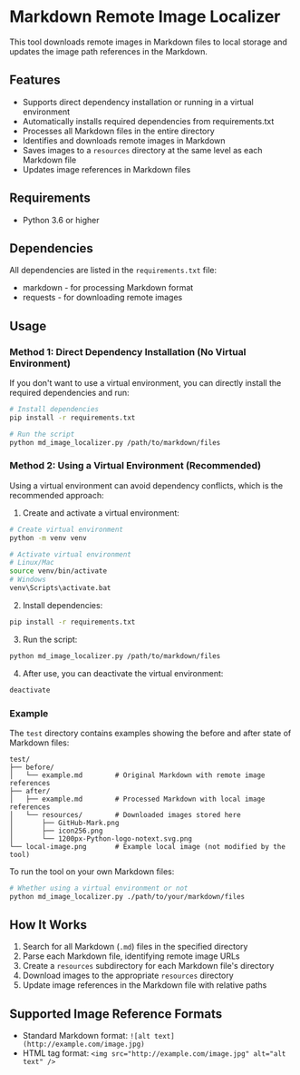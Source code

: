 # Markdown Remote Image Localizer

This tool downloads remote images in Markdown files to local storage and updates the image path references in the Markdown.

## Features

- Supports direct dependency installation or running in a virtual environment
- Automatically installs required dependencies from requirements.txt
- Processes all Markdown files in the entire directory
- Identifies and downloads remote images in Markdown
- Saves images to a `resources` directory at the same level as each Markdown file
- Updates image references in Markdown files

## Requirements

- Python 3.6 or higher

## Dependencies

All dependencies are listed in the `requirements.txt` file:
- markdown - for processing Markdown format
- requests - for downloading remote images

## Usage

### Method 1: Direct Dependency Installation (No Virtual Environment)

If you don't want to use a virtual environment, you can directly install the required dependencies and run:

```bash
# Install dependencies
pip install -r requirements.txt

# Run the script
python md_image_localizer.py /path/to/markdown/files
```

### Method 2: Using a Virtual Environment (Recommended)

Using a virtual environment can avoid dependency conflicts, which is the recommended approach:

1. Create and activate a virtual environment:

```bash
# Create virtual environment
python -m venv venv

# Activate virtual environment
# Linux/Mac
source venv/bin/activate
# Windows
venv\Scripts\activate.bat
```

2. Install dependencies:

```bash
pip install -r requirements.txt
```

3. Run the script:

```bash
python md_image_localizer.py /path/to/markdown/files
```

4. After use, you can deactivate the virtual environment:

```bash
deactivate
```

### Example

The `test` directory contains examples showing the before and after state of Markdown files:

```
test/
├── before/
│   └── example.md        # Original Markdown with remote image references
├── after/
│   ├── example.md        # Processed Markdown with local image references
│   └── resources/        # Downloaded images stored here
│       ├── GitHub-Mark.png
│       ├── icon256.png
│       └── 1200px-Python-logo-notext.svg.png
└── local-image.png       # Example local image (not modified by the tool)
```

To run the tool on your own Markdown files:

```bash
# Whether using a virtual environment or not
python md_image_localizer.py ./path/to/your/markdown/files
```

## How It Works

1. Search for all Markdown (`.md`) files in the specified directory
2. Parse each Markdown file, identifying remote image URLs
3. Create a `resources` subdirectory for each Markdown file's directory
4. Download images to the appropriate `resources` directory
5. Update image references in the Markdown file with relative paths

## Supported Image Reference Formats

- Standard Markdown format: `![alt text](http://example.com/image.jpg)`
- HTML tag format: `<img src="http://example.com/image.jpg" alt="alt text" />` 